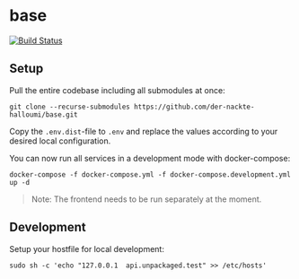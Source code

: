 # base

[![Build Status](https://travis-ci.com/der-nackte-halloumi/base.svg?branch=master)](https://travis-ci.com/der-nackte-halloumi/base)

## Setup

Pull the entire codebase including all submodules at once:

    git clone --recurse-submodules https://github.com/der-nackte-halloumi/base.git

Copy the `.env.dist`-file to `.env` and replace the values according to your desired local configuration.

You can now run all services in a development mode with docker-compose:

    docker-compose -f docker-compose.yml -f docker-compose.development.yml up -d

> Note: The frontend needs to be run separately at the moment.

## Development

Setup your hostfile for local development:

    sudo sh -c 'echo "127.0.0.1  api.unpackaged.test" >> /etc/hosts'
